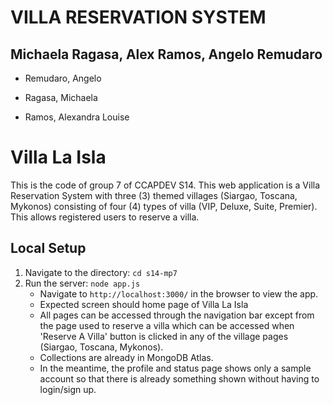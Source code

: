 # VILLA RESERVATION SYSTEM

## Michaela Ragasa, Alex Ramos, Angelo Remudaro

* Remudaro, Angelo

* Ragasa, Michaela

* Ramos, Alexandra Louise

# Villa La Isla
This is the code of group 7 of CCAPDEV S14. This web application is a Villa Reservation System with three (3) themed villages (Siargao, Toscana, Mykonos) consisting of four (4) types of villa (VIP, Deluxe, Suite, Premier). This allows registered users to reserve a villa.

## Local Setup
1. Navigate to the directory: `cd s14-mp7`
2. Run the server: `node app.js`
    * Navigate to `http://localhost:3000/` in the browser to view the app.
    * Expected screen should home page of Villa La Isla
    * All pages can be accessed through the navigation bar except from the page used to reserve a villa which can be accessed when 'Reserve A Villa' button is clicked in any of the village pages (Siargao, Toscana, Mykonos).
    * Collections are already in MongoDB Atlas.
    * In the meantime, the profile and status page shows only a sample account so that there is already something shown without having to login/sign up. 
